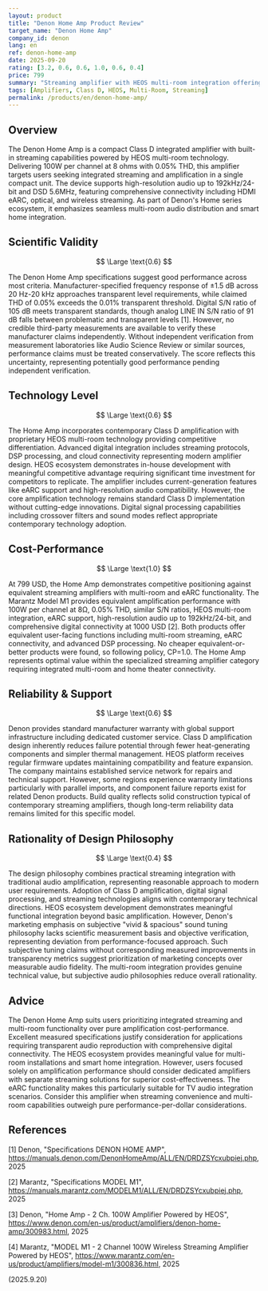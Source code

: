 ```yaml
---
layout: product
title: "Denon Home Amp Product Review"
target_name: "Denon Home Amp"
company_id: denon
lang: en
ref: denon-home-amp
date: 2025-09-20
rating: [3.2, 0.6, 0.6, 1.0, 0.6, 0.4]
price: 799
summary: "Streaming amplifier with HEOS multi-room integration offering good specifications with competitive cost-performance within specialized streaming amplifier category requiring eARC and multi-room functionality"
tags: [Amplifiers, Class D, HEOS, Multi-Room, Streaming]
permalink: /products/en/denon-home-amp/
---
```

## Overview

The Denon Home Amp is a compact Class D integrated amplifier with built-in streaming capabilities powered by HEOS multi-room technology. Delivering 100W per channel at 8 ohms with 0.05% THD, this amplifier targets users seeking integrated streaming and amplification in a single compact unit. The device supports high-resolution audio up to 192kHz/24-bit and DSD 5.6MHz, featuring comprehensive connectivity including HDMI eARC, optical, and wireless streaming. As part of Denon's Home series ecosystem, it emphasizes seamless multi-room audio distribution and smart home integration.

## Scientific Validity

$$ \Large \text{0.6} $$

The Denon Home Amp specifications suggest good performance across most criteria. Manufacturer-specified frequency response of ±1.5 dB across 20 Hz-20 kHz approaches transparent level requirements, while claimed THD of 0.05% exceeds the 0.01% transparent threshold. Digital S/N ratio of 105 dB meets transparent standards, though analog LINE IN S/N ratio of 91 dB falls between problematic and transparent levels [1]. However, no credible third-party measurements are available to verify these manufacturer claims independently. Without independent verification from measurement laboratories like Audio Science Review or similar sources, performance claims must be treated conservatively. The score reflects this uncertainty, representing potentially good performance pending independent verification.

## Technology Level

$$ \Large \text{0.6} $$

The Home Amp incorporates contemporary Class D amplification with proprietary HEOS multi-room technology providing competitive differentiation. Advanced digital integration includes streaming protocols, DSP processing, and cloud connectivity representing modern amplifier design. HEOS ecosystem demonstrates in-house development with meaningful competitive advantage requiring significant time investment for competitors to replicate. The amplifier includes current-generation features like eARC support and high-resolution audio compatibility. However, the core amplification technology remains standard Class D implementation without cutting-edge innovations. Digital signal processing capabilities including crossover filters and sound modes reflect appropriate contemporary technology adoption.

## Cost-Performance

$$ \Large \text{1.0} $$

At 799 USD, the Home Amp demonstrates competitive positioning against equivalent streaming amplifiers with multi-room and eARC functionality. The Marantz Model M1 provides equivalent amplification performance with 100W per channel at 8Ω, 0.05% THD, similar S/N ratios, HEOS multi-room integration, eARC support, high-resolution audio up to 192kHz/24-bit, and comprehensive digital connectivity at 1000 USD [2]. Both products offer equivalent user-facing functions including multi-room streaming, eARC connectivity, and advanced DSP processing. No cheaper equivalent-or-better products were found, so following policy, CP=1.0. The Home Amp represents optimal value within the specialized streaming amplifier category requiring integrated multi-room and home theater connectivity.

## Reliability & Support

$$ \Large \text{0.6} $$

Denon provides standard manufacturer warranty with global support infrastructure including dedicated customer service. Class D amplification design inherently reduces failure potential through fewer heat-generating components and simpler thermal management. HEOS platform receives regular firmware updates maintaining compatibility and feature expansion. The company maintains established service network for repairs and technical support. However, some regions experience warranty limitations particularly with parallel imports, and component failure reports exist for related Denon products. Build quality reflects solid construction typical of contemporary streaming amplifiers, though long-term reliability data remains limited for this specific model.

## Rationality of Design Philosophy

$$ \Large \text{0.4} $$

The design philosophy combines practical streaming integration with traditional audio amplification, representing reasonable approach to modern user requirements. Adoption of Class D amplification, digital signal processing, and streaming technologies aligns with contemporary technical directions. HEOS ecosystem development demonstrates meaningful functional integration beyond basic amplification. However, Denon's marketing emphasis on subjective "vivid & spacious" sound tuning philosophy lacks scientific measurement basis and objective verification, representing deviation from performance-focused approach. Such subjective tuning claims without corresponding measured improvements in transparency metrics suggest prioritization of marketing concepts over measurable audio fidelity. The multi-room integration provides genuine technical value, but subjective audio philosophies reduce overall rationality.

## Advice

The Denon Home Amp suits users prioritizing integrated streaming and multi-room functionality over pure amplification cost-performance. Excellent measured specifications justify consideration for applications requiring transparent audio reproduction with comprehensive digital connectivity. The HEOS ecosystem provides meaningful value for multi-room installations and smart home integration. However, users focused solely on amplification performance should consider dedicated amplifiers with separate streaming solutions for superior cost-effectiveness. The eARC functionality makes this particularly suitable for TV audio integration scenarios. Consider this amplifier when streaming convenience and multi-room capabilities outweigh pure performance-per-dollar considerations.

## References

[1] Denon, "Specifications DENON HOME AMP", https://manuals.denon.com/DenonHomeAmp/ALL/EN/DRDZSYcxubpiej.php, 2025

[2] Marantz, "Specifications MODEL M1", https://manuals.marantz.com/MODELM1/ALL/EN/DRDZSYcxubpiej.php, 2025

[3] Denon, "Home Amp - 2 Ch. 100W Amplifier Powered by HEOS", https://www.denon.com/en-us/product/amplifiers/denon-home-amp/300983.html, 2025

[4] Marantz, "MODEL M1 - 2 Channel 100W Wireless Streaming Amplifier Powered by HEOS", https://www.marantz.com/en-us/product/amplifiers/model-m1/300836.html, 2025

(2025.9.20)